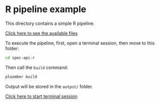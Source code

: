 # R pipeline example

This directory contains a simple R pipeline.

[Click here to see the available files](.)

To execute the pipeline, first, open a terminal session, then move to this
folder:

<!-- #md -->

```sh
cd spec-api-r
```

<!-- #endmd -->

Then call the `build` command:

<!-- #md -->

```sh
ploomber build
```

<!-- #endmd -->

Output will be stored in the `output/` folder.

[Click here to start terminal session](../../terminals/1)

